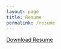```yaml
---
layout: page
title: Resume
permalink: /resume
---
```


<a href="http://{{site.url}}/resume" download="{{site.url}}/assets/img/other/Thompson_Wong_Resume.pdf">Download Resume</a>


<object data="{{ site.url }}/assets/img/other/Thompson_Wong_Resume.pdf" width="680" height="932" type="application/pdf"></object>

<!-- <a> tag: <a href=”{{site.url}}/assets/img/other/Thompson_Wong_Resume.pdf” download>Download PDF</a> -->

